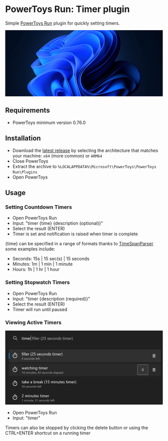 # PowerToys Run: Timer plugin

Simple [PowerToys Run](https://learn.microsoft.com/windows/powertoys/run) plugin for quickly setting timers.

![Timer Demonstration](/images/Timer.gif)

## Requirements

- PowerToys minimum version 0.76.0

## Installation

- Download the [latest release](https://github.com/CoreyHayward/PowerToys-Run-Timer/releases/) by selecting the architecture that matches your machine: `x64` (more common) or `ARM64`
- Close PowerToys
- Extract the archive to `%LOCALAPPDATA%\Microsoft\PowerToys\PowerToys Run\Plugins`
- Open PowerToys

## Usage
### Setting Countdown Timers
- Open PowerToys Run
- Input: "timer {time} {description (optional)}"
- Select the result (ENTER)
- Timer is set and notification is raised when timer is complete

{time} can be specified in a range of formats thanks to [TimeSpanParser](https://github.com/pengowray/TimeSpanParser) some examples include:
- Seconds: 15s | 15 sec(s) | 15 seconds
- Minutes: 1m | 1 min | 1 minute
- Hours: 1h | 1 hr | 1 hour

### Setting Stopwatch Timers
- Open PowerToys Run
- Input: "timer {description (required)}"
- Select the result (ENTER)
- Timer will run until paused

### Viewing Active Timers
![See active timers](/images/ActiveTimers2.png)
- Open PowerToys Run
- Input: "timer"

Timers can also be stopped by clicking the delete button or using the CTRL+ENTER shortcut on a running timer
